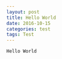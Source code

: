```yaml
---
layout: post
title: Hello World
date: 2016-10-15
categories: test
tags: Test
---
```

```
Hello World

```